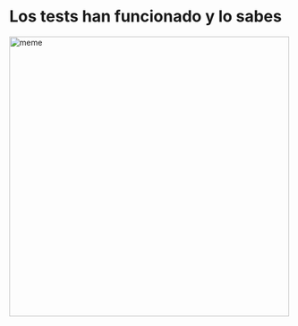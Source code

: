 <h1>Los tests han funcionado y lo sabes</h1> <img src="https://i.redd.it/clnhby34oaea1.jpg" alt="meme" width="500" height="500"></img>